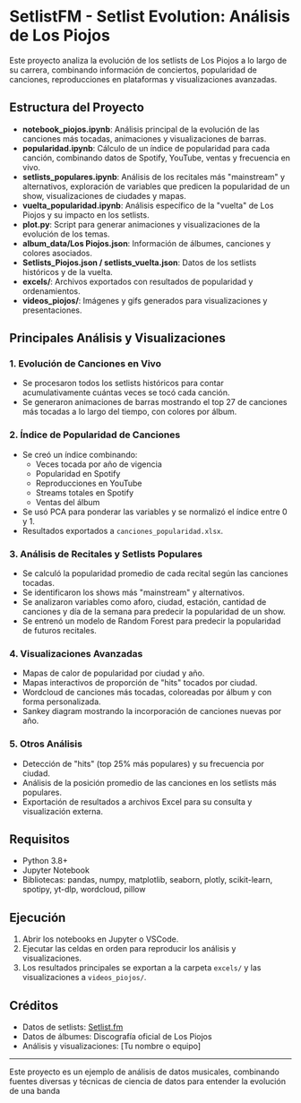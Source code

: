 # SetlistFM - Setlist Evolution: Análisis de Los Piojos

Este proyecto analiza la evolución de los setlists de Los Piojos a lo largo de su carrera, combinando información de conciertos, popularidad de canciones, reproducciones en plataformas y visualizaciones avanzadas.

## Estructura del Proyecto

- **notebook_piojos.ipynb**: Análisis principal de la evolución de las canciones más tocadas, animaciones y visualizaciones de barras.
- **popularidad.ipynb**: Cálculo de un índice de popularidad para cada canción, combinando datos de Spotify, YouTube, ventas y frecuencia en vivo.
- **setlists_populares.ipynb**: Análisis de los recitales más "mainstream" y alternativos, exploración de variables que predicen la popularidad de un show, visualizaciones de ciudades y mapas.
- **vuelta_popularidad.ipynb**: Análisis específico de la "vuelta" de Los Piojos y su impacto en los setlists.
- **plot.py**: Script para generar animaciones y visualizaciones de la evolución de los temas.
- **album_data/Los Piojos.json**: Información de álbumes, canciones y colores asociados.
- **Setlists_Piojos.json / setlists_vuelta.json**: Datos de los setlists históricos y de la vuelta.
- **excels/**: Archivos exportados con resultados de popularidad y ordenamientos.
- **videos_piojos/**: Imágenes y gifs generados para visualizaciones y presentaciones.

## Principales Análisis y Visualizaciones

### 1. Evolución de Canciones en Vivo
- Se procesaron todos los setlists históricos para contar acumulativamente cuántas veces se tocó cada canción.
- Se generaron animaciones de barras mostrando el top 27 de canciones más tocadas a lo largo del tiempo, con colores por álbum.

### 2. Índice de Popularidad de Canciones
- Se creó un índice combinando:
  - Veces tocada por año de vigencia
  - Popularidad en Spotify
  - Reproducciones en YouTube
  - Streams totales en Spotify
  - Ventas del álbum
- Se usó PCA para ponderar las variables y se normalizó el índice entre 0 y 1.
- Resultados exportados a `canciones_popularidad.xlsx`.

### 3. Análisis de Recitales y Setlists Populares
- Se calculó la popularidad promedio de cada recital según las canciones tocadas.
- Se identificaron los shows más "mainstream" y alternativos.
- Se analizaron variables como aforo, ciudad, estación, cantidad de canciones y día de la semana para predecir la popularidad de un show.
- Se entrenó un modelo de Random Forest para predecir la popularidad de futuros recitales.

### 4. Visualizaciones Avanzadas
- Mapas de calor de popularidad por ciudad y año.
- Mapas interactivos de proporción de "hits" tocados por ciudad.
- Wordcloud de canciones más tocadas, coloreadas por álbum y con forma personalizada.
- Sankey diagram mostrando la incorporación de canciones nuevas por año.

### 5. Otros Análisis
- Detección de "hits" (top 25% más populares) y su frecuencia por ciudad.
- Análisis de la posición promedio de las canciones en los setlists más populares.
- Exportación de resultados a archivos Excel para su consulta y visualización externa.

## Requisitos

- Python 3.8+
- Jupyter Notebook
- Bibliotecas: pandas, numpy, matplotlib, seaborn, plotly, scikit-learn, spotipy, yt-dlp, wordcloud, pillow

## Ejecución

1. Abrir los notebooks en Jupyter o VSCode.
2. Ejecutar las celdas en orden para reproducir los análisis y visualizaciones.
3. Los resultados principales se exportan a la carpeta `excels/` y las visualizaciones a `videos_piojos/`.

## Créditos

- Datos de setlists: [Setlist.fm](https://www.setlist.fm/)
- Datos de álbumes: Discografía oficial de Los Piojos
- Análisis y visualizaciones: [Tu nombre o equipo]

---

Este proyecto es un ejemplo de análisis de datos musicales, combinando fuentes diversas y técnicas de ciencia de datos para entender la evolución de una banda
